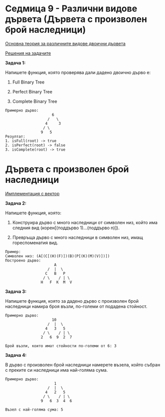 # Седмица 9 - Различни видове дървета (Дървета с произволен брой наследници)

[Основна теория за различните видове двоични дървета](https://github.com/DenitsaStoianova/Data-Structures-and-Algorithms/blob/main/Week09/TreesTheory/README.md)

[Решения на задачите](https://github.com/DenitsaStoianova/Data-Structures-and-Algorithms/tree/main/Week09/Solutions)

**Задача 1:**

Напишете функция, която проверява дали дадено двоично дърво е:

1. Full Binary Tree

2. Perfect Binary Tree

3. Complete Binary Tree

```
Примерно дърво:
                     6 
                   /   \
                  4     3
                 / \      
                9   5 
Резултат:
1. isFull(root) -> true
2. isPerfect(root) -> false
3. isComplete(root) -> true
```

# Дървета с произволен брой наследници

[Имплементация с вектор](https://github.com/DenitsaStoianova/Data-Structures-and-Algorithms/tree/main/Week09/TreeContainerImplementation)

**Задача 2:**

Напишете функция, която:

1. Конструира дърво с много наследници от символен низ, който има следния вид (корен[(поддърво 1)...(поддърво n)]).

2. Превръща дърво с много наследници в символен низ, имащ гореспоменатия вид.

```
Пример:
Символен низ: (A[(C[(H)(F)])(B)(P[(K)(M)(V)])])
Построено дърво:
                      A
                   /  |  \
                  C   B   P 
                 / \    / | \ 
                H   F  K  M  V
```

**Задача 3:**

Напишете функция, която за дадено дърво с произволен брой наследници намира броя възли, по-големи от подадена стойност.

```
Примерно дърво:
                     10
                   /  |  \
                  4   3   5 
                 / \    / | \ 
                2   6  9  2  7
                
Брой възли, които имат стойности по-големи от 6: 3                 
```

**Задача 4:**

В дърво с произволен брой наследници намерете възела, който събран с преките си наследници има най-голяма сума.

```
Примерно дърво:
                      1
                   /  |  \
                  4   2   5 
                 / \    / | \ 
                9   6  3  4  6
                
Възел с най-голяма сума: 5           
```
